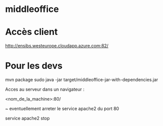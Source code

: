 # middleoffice


# Accès client

http://ensibs.westeurope.cloudapp.azure.com:82/


# Pour les devs

mvn package
sudo java -jar target/middleoffice-jar-with-dependencies.jar

Acces au serveur dans un navigateur :

<nom_de_la_machine>:80/

~ eventuellement arreter le service apache2 du port 80

service apache2 stop
